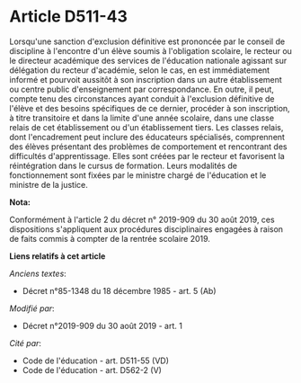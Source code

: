 # Article D511-43

Lorsqu'une sanction d'exclusion définitive est prononcée par le conseil de discipline à l'encontre d'un élève soumis à
l'obligation scolaire, le recteur ou le directeur académique des services de l'éducation nationale agissant sur délégation du
recteur d'académie, selon le cas, en est immédiatement informé et pourvoit aussitôt à son inscription dans un autre
établissement ou centre public d'enseignement par correspondance. En outre, il peut, compte tenu des circonstances ayant
conduit à l'exclusion définitive de l'élève et des besoins spécifiques de ce dernier, procéder à son inscription, à titre
transitoire et dans la limite d'une année scolaire, dans une classe relais de cet établissement ou d'un établissement tiers.
Les classes relais, dont l'encadrement peut inclure des éducateurs spécialisés, comprennent des élèves présentant des
problèmes de comportement et rencontrant des difficultés d'apprentissage. Elles sont créées par le recteur et favorisent la
réintégration dans le cursus de formation. Leurs modalités de fonctionnement sont fixées par le ministre chargé de
l'éducation et le ministre de la justice.

**Nota:**

Conformément à l'article 2 du décret n° 2019-909 du 30 août 2019, ces dispositions s'appliquent aux procédures disciplinaires
engagées à raison de faits commis à compter de la rentrée scolaire 2019.

**Liens relatifs à cet article**

_Anciens textes_:

  - Décret n°85-1348 du 18 décembre 1985 - art. 5 (Ab)

_Modifié par_:

  - Décret n°2019-909 du 30 août 2019 - art. 1

_Cité par_:

  - Code de l'éducation - art. D511-55 (VD)
  - Code de l'éducation - art. D562-2 (V)
